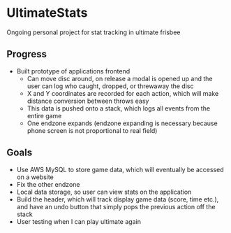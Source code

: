 # UltimateStats
Ongoing personal project for stat tracking in ultimate frisbee

Progress
------------
* Built prototype of applications frontend
    - Can move disc around, on release a modal is opened up and the user can log who caught, dropped, or threwaway the disc
    - X and Y coordinates are recorded for each action, which will make distance conversion between throws easy
    - This data is pushed onto a stack, which logs all events from the entire game
    - One endzone expands (endzone expanding is necessary because phone screen is not proportional to real field)

Goals
------------
* Use AWS MySQL to store game data, which will eventually be accessed on a website
* Fix the other endzone
* Local data storage, so user can view stats on the application
* Build the header, which will track display game data (score, time etc.), and have an undo button that simply pops the previous action off the stack
* User testing when I can play ultimate again


